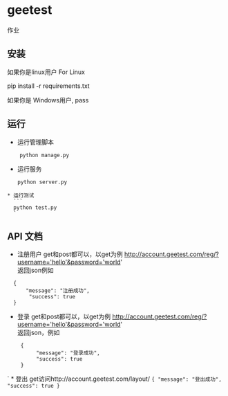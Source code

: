# geetest
作业



安装
------------
如果你是linux用户 For Linux 

  
   pip install -r requirements.txt

如果你是 Windows用户, 
    pass

运行
-------
  * 运行管理脚本
  ```
      python manage.py
   ```
   * 运行服务
       ```
      python server.py
      ```
      
    * 运行测试
      ```
      python test.py
      `
      
API 文档
-------
  * 注册用户
   get和post都可以，以get为例 http://account.geetest.com/reg/?username='hello'&password='world'  <br>
   返回json例如
   
   ```
     {
         "message": "注册成功", 
          "success": true
     }
   ```
   * 登录
     get和post都可以，以get为例 http://account.geetest.com/reg/?username='hello'&password='world'  <br>
     返回json，例如
     ```
      {
           "message": "登录成功", 
           "success": true
      }
      ```
`  * 登出
           get访问http://account.geetest.com/layout/
      ```
       {
          "message": "登出成功", 
           "success": true
       }
      ```
     
   
   
